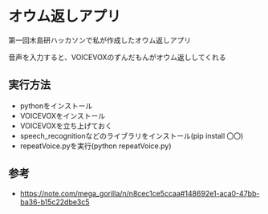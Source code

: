 # オウム返しアプリ
第一回木島研ハッカソンで私が作成したオウム返しアプリ

音声を入力すると、VOICEVOXのずんだもんがオウム返ししてくれる

## 実行方法
- pythonをインストール
- VOICEVOXをインストール
- VOICEVOXを立ち上げておく
- speech_recognitionなどのライブラリをインストール(pip install 〇〇)
- repeatVoice.pyを実行(python repeatVoice.py)

## 参考
- https://note.com/mega_gorilla/n/n8cec1ce5ccaa#148692e1-aca0-47bb-ba36-b15c22dbe3c5